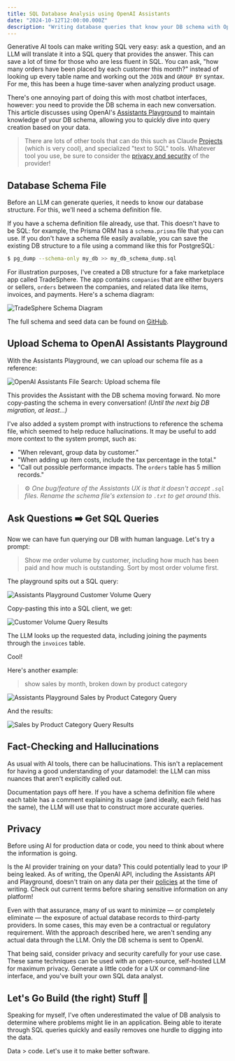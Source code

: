 ```yaml
---
title: SQL Database Analysis using OpenAI Assistants
date: "2024-10-12T12:00:00.000Z"
description: "Writing database queries that know your DB schema with OpenAI's Assistants framework."
---
```


Generative AI tools can make writing SQL very easy: ask a question, and an LLM will translate it into a SQL query that provides the answer. This can save a lot of time for those who are less fluent in SQL. You can ask, "how many orders have been placed by each customer this month?" instead of looking up every table name and working out the `JOIN` and `GROUP BY` syntax. For me, this has been a huge time-saver when analyzing product usage.

There's one annoying part of doing this with most chatbot interfaces, however: you need to provide the DB schema in each new conversation. This article discusses using OpenAI's <a href="https://platform.openai.com/docs/assistants/overview" target="_blank">Assistants Playground</a> to maintain knowledge of your DB schema, allowing you to quickly dive into query creation based on your data.

> There are lots of other tools that can do this such as Claude <a href="https://www.anthropic.com/news/projects" target="_blank">Projects</a> (which is very cool), and specialized "text to SQL" tools. Whatever tool you use, be sure to consider the [privacy and security](#privacy) of the provider!

## Database Schema File

Before an LLM can generate queries, it needs to know our database structure. For this, we'll need a schema definition file.

If you have a schema definition file already, use that. This doesn't have to be SQL: for example, the Prisma ORM has a `schema.prisma` file that you can use. If you don't have a schema file easily available, you can save the existing DB structure to a file using a command like this for PostgreSQL:

```sh
$ pg_dump --schema-only my_db >> my_db_schema_dump.sql
```

For illustration purposes, I've created a DB structure for a fake marketplace app called TradeSphere. The app contains `companies` that are either buyers or sellers, `orders` between the companies, and related data like items, invoices, and payments. Here's a schema diagram:

![TradeSphere Schema Diagram](./schema-diagram.png)

The full schema and seed data can be found on <a href="https://github.com/naclonts/tradesphere-marketplace" target="_blank">GitHub</a>.


## Upload Schema to OpenAI Assistants Playground

With the Assistants Playground, we can upload our schema file as a reference:

![OpenAI Assistants File Search: Upload schema file](./openai-assistants-upload-schema-file.png)

This provides the Assistant with the DB schema moving forward. No more copy-pasting the schema in every conversation! *(Until the next big DB migration, at least...)*

I've also added a system prompt with instructions to reference the schema file, which seemed to help reduce hallucinations. It may be useful to add more context to the system prompt, such as:
- "When relevant, group data by customer."
- "When adding up item costs, include the tax percentage in the total."
- "Call out possible performance impacts. The `orders` table has 5 million records."

> ⚙️ *One bug/feature of the Assistants UX is that it doesn't accept `.sql` files. Rename the schema file's extension to `.txt` to get around this.*

## Ask Questions ➡️ Get SQL Queries

Now we can have fun querying our DB with human language. Let's try a prompt:

> Show me order volume by customer, including how much has been paid and how much is outstanding. Sort by most order volume first.

The playground spits out a SQL query:

![Assistants Playground Customer Volume Query](./playground-query-1.png)

Copy-pasting this into a SQL client, we get:

![Customer Volume Query Results](./playground-query-1-results.png)

The LLM looks up the requested data, including joining the payments through the `invoices` table.

Cool!

Here's another example:

> show sales by month, broken down by product category

![Assistants Playground Sales by Product Category Query](./playground-query-2.png)

And the results:

![Sales by Product Category Query Results](./playground-query-2-results.png)

## Fact-Checking and Hallucinations

As usual with AI tools, there can be hallucinations. This isn't a replacement for having a good understanding of your datamodel: the LLM can miss nuances that aren't explicitly called out.

Documentation pays off here. If you have a schema definition file where each table has a comment explaining its usage (and ideally, each field has the same), the LLM will use that to construct more accurate queries.

## Privacy

Before using AI for production data or code, you need to think about where the information is going.

Is the AI provider training on your data? This could potentially lead to your IP being leaked. As of writing, the OpenAI API, including the Assistants API and Playground, doesn't train on any data per their <a href="https://openai.com/enterprise-privacy/" target="_blank">policies</a> at the time of writing. Check out current terms before sharing sensitive information on any platform!

Even with that assurance, many of us want to minimize — or completely eliminate — the exposure of actual database records to third-party providers. In some cases, this may even be a contractual or regulatory requirement. With the approach described here, we aren't sending any actual data through the LLM. Only the DB schema is sent to OpenAI.

That being said, consider privacy and security carefully for your use case. These same techniques can be used with an open-source, self-hosted LLM for maximum privacy. Generate a little code for a UX or command-line interface, and you've built your own SQL data analyst.

## Let's Go Build (the right) Stuff 🚀

Speaking for myself, I've often underestimated the value of DB analysis to determine where problems might lie in an application. Being able to iterate through SQL queries quickly and easily removes one hurdle to digging into the data.

Data > code. Let's use it to make better software.
